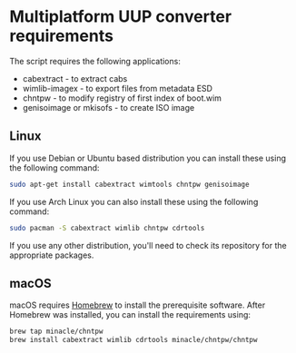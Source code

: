 Multiplatform UUP converter requirements
========================================
The script requires the following applications:
 * cabextract - to extract cabs
 * wimlib-imagex - to export files from metadata ESD
 * chntpw - to modify registry of first index of boot.wim
 * genisoimage or mkisofs - to create ISO image

Linux
-----
If you use Debian or Ubuntu based distribution you can install these using
the following command:

```bash
sudo apt-get install cabextract wimtools chntpw genisoimage
```

If you use Arch Linux you can also install these using the following command:
```bash
sudo pacman -S cabextract wimlib chntpw cdrtools
```

If you use any other distribution, you'll need to check its repository for the
appropriate packages.

macOS
-----
macOS requires [Homebrew](https://brew.sh) to install the prerequisite software.
After Homebrew was installed, you can install the requirements using:

```bash
brew tap minacle/chntpw
brew install cabextract wimlib cdrtools minacle/chntpw/chntpw
```
